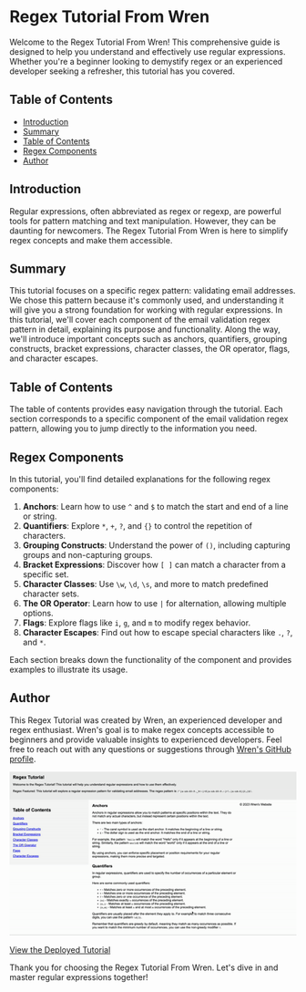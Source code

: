 # Regex Tutorial From Wren

Welcome to the Regex Tutorial From Wren! This comprehensive guide is designed to help you understand and effectively use regular expressions. Whether you're a beginner looking to demystify regex or an experienced developer seeking a refresher, this tutorial has you covered.

## Table of Contents

- [Introduction](#introduction)
- [Summary](#summary)
- [Table of Contents](#table-of-contents)
- [Regex Components](#regex-components)
- [Author](#author)

## Introduction

Regular expressions, often abbreviated as regex or regexp, are powerful tools for pattern matching and text manipulation. However, they can be daunting for newcomers. The Regex Tutorial From Wren is here to simplify regex concepts and make them accessible.

## Summary

This tutorial focuses on a specific regex pattern: validating email addresses. We chose this pattern because it's commonly used, and understanding it will give you a strong foundation for working with regular expressions. In this tutorial, we'll cover each component of the email validation regex pattern in detail, explaining its purpose and functionality. Along the way, we'll introduce important concepts such as anchors, quantifiers, grouping constructs, bracket expressions, character classes, the OR operator, flags, and character escapes.

## Table of Contents

The table of contents provides easy navigation through the tutorial. Each section corresponds to a specific component of the email validation regex pattern, allowing you to jump directly to the information you need.

## Regex Components

In this tutorial, you'll find detailed explanations for the following regex components:

1. **Anchors**: Learn how to use `^` and `$` to match the start and end of a line or string.
2. **Quantifiers**: Explore `*`, `+`, `?`, and `{}` to control the repetition of characters.
3. **Grouping Constructs**: Understand the power of `()`, including capturing groups and non-capturing groups.
4. **Bracket Expressions**: Discover how `[ ]` can match a character from a specific set.
5. **Character Classes**: Use `\w`, `\d`, `\s`, and more to match predefined character sets.
6. **The OR Operator**: Learn how to use `|` for alternation, allowing multiple options.
7. **Flags**: Explore flags like `i`, `g`, and `m` to modify regex behavior.
8. **Character Escapes**: Find out how to escape special characters like `.`, `?`, and `*`.

Each section breaks down the functionality of the component and provides examples to illustrate its usage.

## Author

This Regex Tutorial was created by Wren, an experienced developer and regex enthusiast. Wren's goal is to make regex concepts accessible to beginners and provide valuable insights to experienced developers. Feel free to reach out with any questions or suggestions through [Wren's GitHub profile](https://github.com/nhunguyen-debug).

![Deployed Preview](./images/deployed.gif)

[View the Deployed Tutorial](https://nhunguyen-debug.github.io/Regex-Tutorial-From-Wren/)

Thank you for choosing the Regex Tutorial From Wren. Let's dive in and master regular expressions together!
